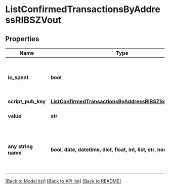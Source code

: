 # ListConfirmedTransactionsByAddressRIBSZVout


## Properties
Name | Type | Description | Notes
------------ | ------------- | ------------- | -------------
**is_spent** | **bool** | Defines whether the transaction output has been spent or not. | 
**script_pub_key** | [**ListConfirmedTransactionsByAddressRIBSZScriptPubKey**](ListConfirmedTransactionsByAddressRIBSZScriptPubKey.md) |  | 
**value** | **str** | Represents the specific amount. | 
**any string name** | **bool, date, datetime, dict, float, int, list, str, none_type** | any string name can be used but the value must be the correct type | [optional]

[[Back to Model list]](../README.md#documentation-for-models) [[Back to API list]](../README.md#documentation-for-api-endpoints) [[Back to README]](../README.md)


